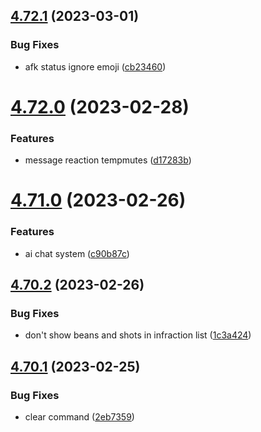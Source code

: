 ## [4.72.1](https://github.com/onesoft-sudo/sudobot/compare/v4.72.0...v4.72.1) (2023-03-01)


### Bug Fixes

* afk status ignore emoji ([cb23460](https://github.com/onesoft-sudo/sudobot/commit/cb23460e07545e4d757f52935bf9df072ef771c8))



# [4.72.0](https://github.com/onesoft-sudo/sudobot/compare/v4.71.0...v4.72.0) (2023-02-28)


### Features

* message reaction tempmutes ([d17283b](https://github.com/onesoft-sudo/sudobot/commit/d17283ba95103789faa275e6622a3b8bc2c1f411))



# [4.71.0](https://github.com/onesoft-sudo/sudobot/compare/v4.70.2...v4.71.0) (2023-02-26)


### Features

* ai chat system ([c90b87c](https://github.com/onesoft-sudo/sudobot/commit/c90b87c971f5e62371b1f625ed348b995b97df07))



## [4.70.2](https://github.com/onesoft-sudo/sudobot/compare/v4.70.1...v4.70.2) (2023-02-26)


### Bug Fixes

* don't show beans and shots in infraction list ([1c3a424](https://github.com/onesoft-sudo/sudobot/commit/1c3a424ea84094ce0080af4976a0560fb6b87824))



## [4.70.1](https://github.com/onesoft-sudo/sudobot/compare/v4.70.0...v4.70.1) (2023-02-25)


### Bug Fixes

* clear command ([2eb7359](https://github.com/onesoft-sudo/sudobot/commit/2eb7359bbbde6d19186ba639f2492851a6e6b676))



